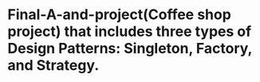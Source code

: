 # Final-A-and-project(Coffee shop project) that includes three types of Design Patterns: Singleton, Factory, and Strategy.

